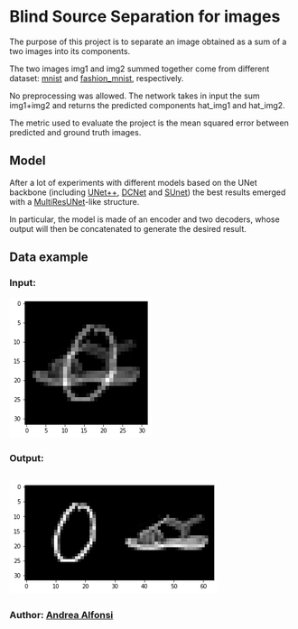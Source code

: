 # Blind Source Separation for images

The purpose of this project is to separate an image obtained as a sum of a two images into its components.

The two images img1 and img2 summed together come from different dataset: [mnist](http://yann.lecun.com/exdb/mnist/) and [fashion_mnist](https://github.com/zalandoresearch/fashion-mnist), respectively.

No preprocessing was allowed. The network takes in input the sum img1+img2 and returns the predicted components hat_img1 and hat_img2.

The metric used to evaluate the project is the mean squared error between predicted and ground truth images.

## Model

After a lot of experiments with different models based on the UNet backbone (including [UNet++](https://arxiv.org/abs/1912.05074), [DCNet](https://pubmed.ncbi.nlm.nih.gov/32444591/) and [SUnet](https://arxiv.org/abs/2202.14009)) the best results emerged with a [MultiResUNet](https://arxiv.org/pdf/1902.04049.pdf)-like structure.

In particular, the model is made of an encoder and two decoders, whose output will then be concatenated to generate the desired result.

## Data example
### Input:

![input image](/img/1.png)

### Output:

![input image](/img/2.png)
---
### Author: [Andrea Alfonsi](https://www.linkedin.com/in/andrea-alfonsi-976411152/)
